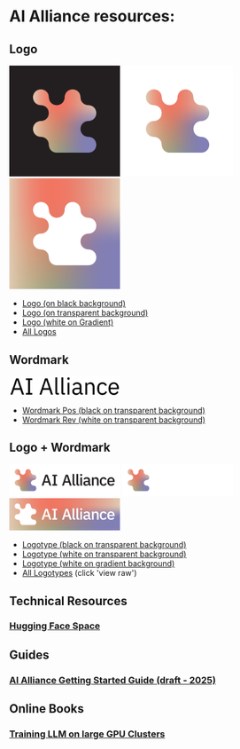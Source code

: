 # AI Alliance resources:

## Logo 
<img src="images/Symbol_main_on_black.jpg" alt="Logo on Black" width="200"/> <img src="images/Symbol_main_on_white.jpg" alt="Logo on White" width="200"/> <img src="images/Symbol_monochrome_on_gradient.jpg" alt="Monochrome on Gradient" width="200"/> 

* [Logo (on black background)](images/Symbol_main_on_black.jpg)
* [Logo (on transparent background)](images/Symbol_main_on_white.jpg)
* [Logo (white on Gradient)](images/Symbol_monochrome_on_gradient.jpg)
* [All Logos](images/02%20Symbol-20250409T164404Z-001.zip)

## Wordmark 
<img src="images/ai_alliance_wordmark_pos.png" alt="Black Wordmark" width="200"/> 

* [Wordmark Pos (black on transparent background)](images/ai_alliance_wordmark_pos.png)
* [Wordmark Rev (white on transparent background)](images/ai_alliance_wordmark_rev.png)

## Logo + Wordmark 
<img src="images/Logotype_main_black_wordmark.png" alt="black on transparent background" width="200"/> <img src="images/Logotype_main_white_wordmark.png" alt="white on transparent background" width="200"/> <img src="images/Logotype_monochrome_on_gradient.jpg" alt="white on gradient background" width="200"/> 
* [Logotype (black on transparent background)](images/Logotype_main_black_wordmark.png)
* [Logotype (white on transparent background)](images/Logotype_main_white_wordmark.png)
* [Logotype (white on gradient background)](images/Logotype_monochrome_on_gradient.jpg)
* [All Logotypes](images/01%20Logotype-20250409T164407Z-001.zip) (click 'view raw')



## Technical Resources
### [Hugging Face Space](https://huggingface.co/aialliance)

## Guides
### [AI Alliance Getting Started Guide (draft - 2025)](https://docs.google.com/presentation/d/1a4gwcaCJPl9Bajgvz2ttf7yItIzX6GXrwToBmFc9wyM/)

## Online Books
### [Training LLM on large GPU Clusters](https://huggingface.co/spaces/nanotron/ultrascale-playbook)

